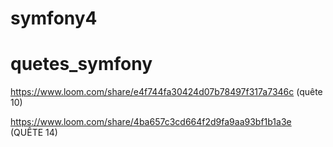 # symfony4
# quetes_symfony
https://www.loom.com/share/e4f744fa30424d07b78497f317a7346c (quête 10)


https://www.loom.com/share/4ba657c3cd664f2d9fa9aa93bf1b1a3e (QUÊTE 14)

